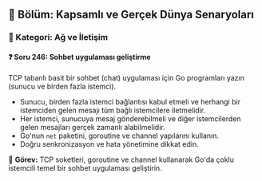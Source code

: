 ## 📘 Bölüm: Kapsamlı ve Gerçek Dünya Senaryoları  
### 🔹 Kategori: Ağ ve İletişim  
#### ❓ Soru 246: Sohbet uygulaması geliştirme

TCP tabanlı basit bir sohbet (chat) uygulaması için Go programları yazın (sunucu ve birden fazla istemci).

- Sunucu, birden fazla istemci bağlantısı kabul etmeli ve herhangi bir istemciden gelen mesajı tüm bağlı istemcilere iletmelidir.
- Her istemci, sunucuya mesaj gönderebilmeli ve diğer istemcilerden gelen mesajları gerçek zamanlı alabilmelidir.
- Go'nun `net` paketini, goroutine ve channel yapılarını kullanın.
- Doğru senkronizasyon ve hata yönetimine dikkat edin.

🔧 **Görev:** TCP soketleri, goroutine ve channel kullanarak Go'da çoklu istemcili temel bir sohbet uygulaması geliştirin.
